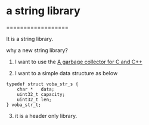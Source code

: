 # a string library
==================

It is a string library.

why a new string library?

 1. I want to use the [A garbage collector for C and C++][]

[A garbage collector for C and C++]: http://www.hboehm.info/gc/

 2. I want to a simple data structure as below

~~~~~{.c}
typedef struct voba_str_s {
    char *   data;
    uint32_t capacity;
    uint32_t len;
} voba_str_t;
~~~~~

 3. it is a header only library.



